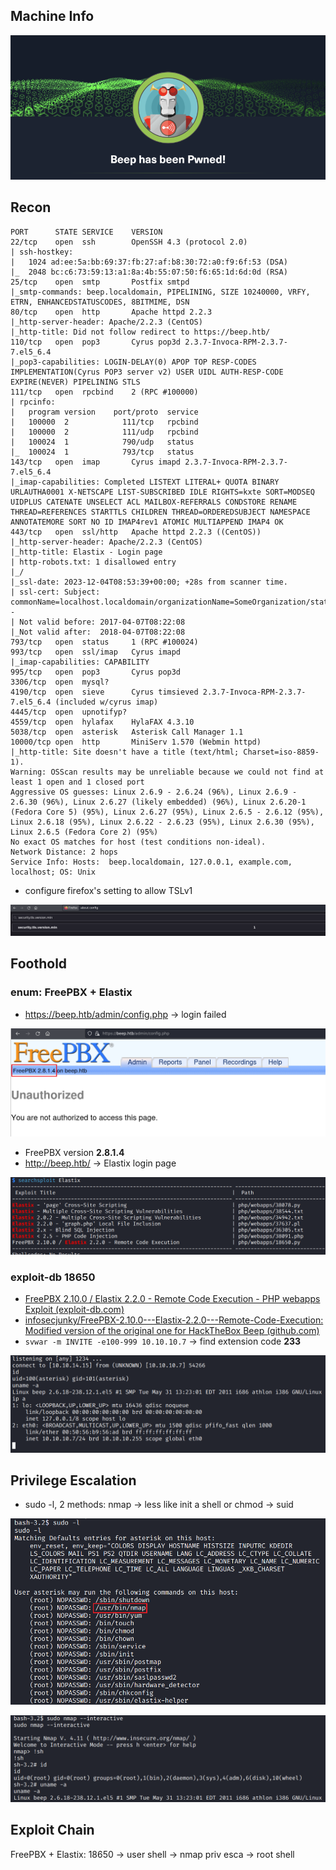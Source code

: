 ## Machine Info

![image-20231204233903011](./Beep.assets/image-20231204233903011.png)

## Recon

```
PORT      STATE SERVICE    VERSION
22/tcp    open  ssh        OpenSSH 4.3 (protocol 2.0)
| ssh-hostkey:
|   1024 ad:ee:5a:bb:69:37:fb:27:af:b8:30:72:a0:f9:6f:53 (DSA)
|_  2048 bc:c6:73:59:13:a1:8a:4b:55:07:50:f6:65:1d:6d:0d (RSA)
25/tcp    open  smtp       Postfix smtpd
|_smtp-commands: beep.localdomain, PIPELINING, SIZE 10240000, VRFY, ETRN, ENHANCEDSTATUSCODES, 8BITMIME, DSN
80/tcp    open  http       Apache httpd 2.2.3
|_http-server-header: Apache/2.2.3 (CentOS)
|_http-title: Did not follow redirect to https://beep.htb/
110/tcp   open  pop3       Cyrus pop3d 2.3.7-Invoca-RPM-2.3.7-7.el5_6.4
|_pop3-capabilities: LOGIN-DELAY(0) APOP TOP RESP-CODES IMPLEMENTATION(Cyrus POP3 server v2) USER UIDL AUTH-RESP-CODE EXPIRE(NEVER) PIPELINING STLS
111/tcp   open  rpcbind    2 (RPC #100000)
| rpcinfo:
|   program version    port/proto  service
|   100000  2            111/tcp   rpcbind
|   100000  2            111/udp   rpcbind
|   100024  1            790/udp   status
|_  100024  1            793/tcp   status
143/tcp   open  imap       Cyrus imapd 2.3.7-Invoca-RPM-2.3.7-7.el5_6.4
|_imap-capabilities: Completed LISTEXT LITERAL+ QUOTA BINARY URLAUTHA0001 X-NETSCAPE LIST-SUBSCRIBED IDLE RIGHTS=kxte SORT=MODSEQ UIDPLUS CATENATE UNSELECT ACL MAILBOX-REFERRALS CONDSTORE RENAME THREAD=REFERENCES STARTTLS CHILDREN THREAD=ORDEREDSUBJECT NAMESPACE ANNOTATEMORE SORT NO ID IMAP4rev1 ATOMIC MULTIAPPEND IMAP4 OK
443/tcp   open  ssl/http   Apache httpd 2.2.3 ((CentOS))
|_http-server-header: Apache/2.2.3 (CentOS)
|_http-title: Elastix - Login page
| http-robots.txt: 1 disallowed entry
|_/
|_ssl-date: 2023-12-04T08:53:39+00:00; +28s from scanner time.
| ssl-cert: Subject: commonName=localhost.localdomain/organizationName=SomeOrganization/stateOrProvinceName=SomeState/countryName=--
| Not valid before: 2017-04-07T08:22:08
|_Not valid after:  2018-04-07T08:22:08
793/tcp   open  status     1 (RPC #100024)
993/tcp   open  ssl/imap   Cyrus imapd
|_imap-capabilities: CAPABILITY
995/tcp   open  pop3       Cyrus pop3d
3306/tcp  open  mysql?
4190/tcp  open  sieve      Cyrus timsieved 2.3.7-Invoca-RPM-2.3.7-7.el5_6.4 (included w/cyrus imap)
4445/tcp  open  upnotifyp?
4559/tcp  open  hylafax    HylaFAX 4.3.10
5038/tcp  open  asterisk   Asterisk Call Manager 1.1
10000/tcp open  http       MiniServ 1.570 (Webmin httpd)
|_http-title: Site doesn't have a title (text/html; Charset=iso-8859-1).
Warning: OSScan results may be unreliable because we could not find at least 1 open and 1 closed port
Aggressive OS guesses: Linux 2.6.9 - 2.6.24 (96%), Linux 2.6.9 - 2.6.30 (96%), Linux 2.6.27 (likely embedded) (96%), Linux 2.6.20-1 (Fedora Core 5) (95%), Linux 2.6.27 (95%), Linux 2.6.5 - 2.6.12 (95%), Linux 2.6.18 (95%), Linux 2.6.22 - 2.6.23 (95%), Linux 2.6.30 (95%), Linux 2.6.5 (Fedora Core 2) (95%)
No exact OS matches for host (test conditions non-ideal).
Network Distance: 2 hops
Service Info: Hosts:  beep.localdomain, 127.0.0.1, example.com, localhost; OS: Unix
```

- configure firefox's setting to allow TSLv1

![image-20231204233948131](./Beep.assets/image-20231204233948131.png)

## Foothold

### enum: FreePBX + Elastix

- https://beep.htb/admin/config.php -> login failed

![image-20231204234032684](./Beep.assets/image-20231204234032684.png)

- FreePBX version **2.8.1.4**
- http://beep.htb/ -> Elastix login page

![image-20231204234015362](./Beep.assets/image-20231204234015362.png)

### exploit-db 18650

- [FreePBX 2.10.0 / Elastix 2.2.0 - Remote Code Execution - PHP webapps Exploit (exploit-db.com)](https://www.exploit-db.com/exploits/18650)
- [infosecjunky/FreePBX-2.10.0---Elastix-2.2.0---Remote-Code-Execution: Modified version of the original one for HackTheBox Beep (github.com)](https://github.com/infosecjunky/FreePBX-2.10.0---Elastix-2.2.0---Remote-Code-Execution)
- `svwar -m INVITE -e100-999 10.10.10.7` -> find extension code **233**

![image-20231204234157635](./Beep.assets/image-20231204234157635.png)

## Privilege Escalation

- sudo -l, 2 methods: nmap -> less like init a shell or chmod -> suid

![image-20231204234241599](./Beep.assets/image-20231204234241599.png)

![image-20231204234245035](./Beep.assets/image-20231204234245035.png)

## Exploit Chain

FreePBX + Elastix: 18650 -> user shell -> nmap priv esca -> root shell
